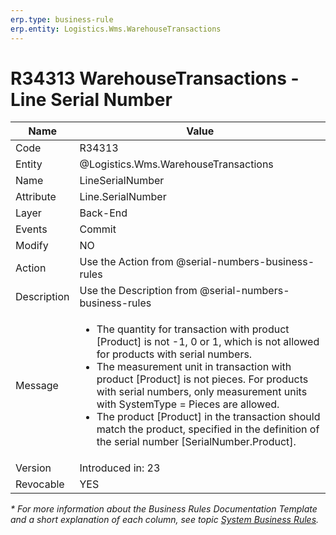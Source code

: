 ```yaml
---
erp.type: business-rule
erp.entity: Logistics.Wms.WarehouseTransactions
---
```


# R34313 WarehouseTransactions - Line Serial Number

| Name | Value |
| ---- | ----- |
| Code | R34313 |
| Entity |@Logistics.Wms.WarehouseTransactions |
| Name | LineSerialNumber |
| Attribute | Line.SerialNumber |
| Layer | Back-End |
| Events | Commit |
| Modify | NO |
| Action | Use the Action from @serial-numbers-business-rules |
| Description | Use the Description from @serial-numbers-business-rules |
| Message | <ul><li>The quantity for transaction with product [Product] is not -1, 0 or 1, which is not allowed for products with serial numbers.</li><li>The measurement unit in transaction with product [Product] is not pieces. For products with serial numbers, only measurement units with SystemType = Pieces are allowed.</li><li>The product [Product] in the transaction should match the product, specified in the definition of the serial number [SerialNumber.Product].</li></ul>  |
| Version | Introduced in: 23 |
| Revocable | YES |


*\* For more information about the Business Rules Documentation Template and a short explanation of each column, see
topic [System Business Rules](../templates/template-description-system-business-rules.md).*
